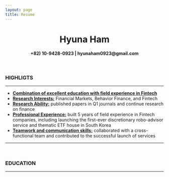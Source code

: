 ```yaml
---
layout: page
title: Resume 
---
```


<center> <h1> Hyuna Ham </h1> </center>

<center> <h4> +82) 10-9428-0923 | hyunaham0923@gmail.com </h4> </center>
<br>
<h3> HIGHLIGTS </h3>
<hr>
<ul>
  <li><strong><u>Combination of excellent education with field experience in Fintech</u></strong></li>
  <li><strong><u>Research Interests:</u></strong> Financial Markets, Behavior Finance, and Fintech</li>
  <li><strong><u>Research Ability:</u></strong> published papers in Q1 journals and continue research on finance</li>
  <li><strong><u>Professional Experience:</u></strong> built 5 years of field experience in Fintech companies, 
    including launching the first-ever discretionary robo-advisor service and thematic ETF house in South Korea</li>
  <li><strong><u>Teamwork and communication skills:</u></strong> collaborated with a cross-functional team and contributed to the successful launch of services</li>  
</ul>
<hr>
<br>
<h3> EDUCATION </h3>
<hr>

